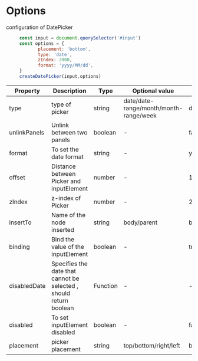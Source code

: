 #  Options

configuration of DatePicker

```js
     const input = document.querySelector('#input')
     const options = {
            placement: 'bottom',
            type: 'date',
            zIndex: 2000,
            format: 'yyyy/MM/dd',
     }
     createDatePicker(input,options)
```


| Property     | Description | Type   | Optional value | Default |
| ----------------- | -------------------------------- | --------------- | ------ | ------ |
| type              |     type of picker     |   string     |   date/date-range/month/month-range/week     | date
| unlinkPanels      |     Unlink between two panels    |   boolean     |                   -                         | false
| format              |    To set the date format   |   string     |   -     | yyyy/MM/d
| offset              |     Distance between Picker and inputElement    |   number     |   -    | 12
| zIndex              |      z-index of Picker    |   number     |   -     | 2000
| insertTo              |   Name of the node inserted    |   string     |   body/parent     | body
| binding              |    Bind the value of the inputElement    |   boolean     |   -     | true
| disabledDate              |   Specifies the date that cannot be selected , should return boolean     |   Function     |   -    | -
| disabled              |    To set inputElement disabled    |   boolean     |   -    | false
| placement              |     picker placement     |   string     |   top/bottom/right/left    | bottom
